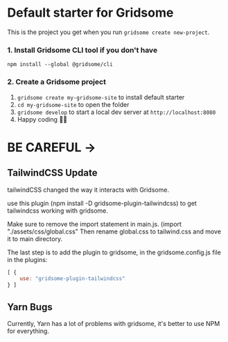 # Default starter for Gridsome

This is the project you get when you run `gridsome create new-project`.

### 1. Install Gridsome CLI tool if you don't have

`npm install --global @gridsome/cli`

### 2. Create a Gridsome project

1. `gridsome create my-gridsome-site` to install default starter
2. `cd my-gridsome-site` to open the folder
3. `gridsome develop` to start a local dev server at `http://localhost:8080`
4. Happy coding 🎉🙌

# BE CAREFUL -> 
## TailwindCSS Update
tailwindCSS changed the way it interacts with Gridsome. 

use this plugin (npm install -D gridsome-plugin-tailwindcss) to get tailwindcss working with gridsome.  

Make sure to remove the import statement in main.js. (import "./assets/css/global.css" Then rename global.css to tailwind.css and move it to main directory.  

The last step is to add the plugin to gridsome, in the gridsome.config.js file in the plugins: 
```js
[ { 
    use: "gridsome-plugin-tailwindcss" 
} ]
```
## Yarn Bugs
Currently, Yarn has a lot of problems with gridsome, it's better to use NPM for everything.